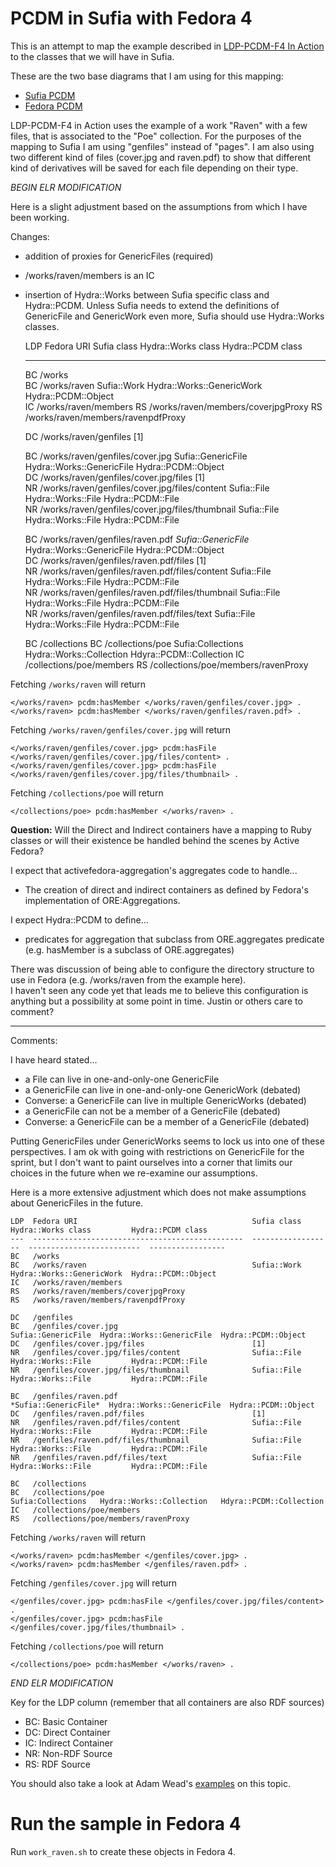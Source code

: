 # PCDM in Sufia with Fedora 4
This is an attempt to map the example described in [LDP-PCDM-F4 In Action](https://wiki.duraspace.org/display/FEDORA4x/LDP-PCDM-F4+In+Action) to the classes that we will have in Sufia. 

These are the two base diagrams that I am using for this mapping:
* [Sufia PCDM](https://docs.google.com/drawings/d/1uTbg0FPQDoa2zN6p1I37m-M3CFnlx85Mp9CEyRw-rf4/edit)
* [Fedora PCDM](https://wiki.duraspace.org/download/attachments/68067286/ldp-pcdm-f4-dirs.png?version=2&modificationDate=1428639700927&api=v2)

LDP-PCDM-F4 in Action uses the example of a work "Raven" with a few files, that is associated to the "Poe" collection. For the purposes of the mapping to Sufia I am using "genfiles" instead of "pages". I am also using two different kind of files (cover.jpg and raven.pdf) to show that different kind of derivatives will be saved for each file depending on their type.


*BEGIN ELR MODIFICATION*

Here is a slight adjustment based on the assumptions from which I have been working.

Changes:
* addition of proxies for GenericFiles (required)
* /works/raven/members is an IC

* insertion of Hydra::Works between Sufia specific class and Hydra::PCDM.  Unless Sufia needs to extend the definitions of 
GenericFile and GenericWork even more, Sufia should use Hydra::Works classes.


    LDP  Fedora URI                                       Sufia class         Hydra::Works class         Hydra::PCDM class      
    ---  -----------------------------------------------  ------------------  -------------------------  -----------------   
    BC   /works                
    BC   /works/raven                                     Sufia::Work         Hydra::Works::GenericWork  Hydra::PCDM::Object    
    IC   /works/raven/members
    RS   /works/raven/members/coverjpgProxy
    RS   /works/raven/members/ravenpdfProxy
    
    DC   /works/raven/genfiles                            [1]        
                       
    BC   /works/raven/genfiles/cover.jpg                  Sufia::GenericFile  Hydra::Works::GenericFile  Hydra::PCDM::Object    
    DC   /works/raven/genfiles/cover.jpg/files            [1]                
    NR   /works/raven/genfiles/cover.jpg/files/content    Sufia::File         Hydra::Works::File         Hydra::PCDM::File      
    NR   /works/raven/genfiles/cover.jpg/files/thumbnail  Sufia::File         Hydra::Works::File         Hydra::PCDM::File      
                    
    BC   /works/raven/genfiles/raven.pdf                  *Sufia::GenericFile*  Hydra::Works::GenericFile  Hydra::PCDM::Object  
    DC   /works/raven/genfiles/raven.pdf/files            [1]                
    NR   /works/raven/genfiles/raven.pdf/files/content    Sufia::File         Hydra::Works::File         Hydra::PCDM::File      
    NR   /works/raven/genfiles/raven.pdf/files/thumbnail  Sufia::File         Hydra::Works::File         Hydra::PCDM::File      
    NR   /works/raven/genfiles/raven.pdf/files/text       Sufia::File         Hydra::Works::File         Hydra::PCDM::File      
    
    BC   /collections
    BC   /collections/poe                                 Sufia:Collections   Hydra::Works::Collection   Hdyra::PCDM::Collection
    IC   /collections/poe/members
    RS   /collections/poe/members/ravenProxy

Fetching `/works/raven` will return 

    </works/raven> pcdm:hasMember </works/raven/genfiles/cover.jpg> .
    </works/raven> pcdm:hasMember </works/raven/genfiles/raven.pdf> .

Fetching `/works/raven/genfiles/cover.jpg` will return 

    </works/raven/genfiles/cover.jpg> pcdm:hasFile </works/raven/genfiles/cover.jpg/files/content> .
    </works/raven/genfiles/cover.jpg> pcdm:hasFile </works/raven/genfiles/cover.jpg/files/thumbnail> .
    
Fetching `/collections/poe` will return

    </collections/poe> pcdm:hasMember </works/raven> .
    

**Question:** Will the Direct and Indirect containers have a mapping to Ruby classes or will their existence be handled behind the scenes by Active Fedora?

I expect that activefedora-aggregation's aggregates code to handle...
* The creation of direct and indirect containers as defined by Fedora's implementation of ORE:Aggregations.

I expect Hydra::PCDM to define...
* predicates for aggregation that subclass from ORE.aggregates predicate (e.g. hasMember is a subclass of ORE.aggregates)

There was discussion of being able to configure the directory structure to use in Fedora (e.g. /works/raven from the example here).  
I haven't seen any code yet that leads me to believe this configuration is anything but a possibility at some point in time.
Justin or others care to comment?

----
Comments:

I have heard stated...
* a File can live in one-and-only-one GenericFile
* a GenericFile can live in one-and-only-one GenericWork (debated)
 * Converse: a GenericFile can live in multiple GenericWorks (debated)
* a GenericFile can not be a member of a GenericFile (debated)
 * Converse: a GenericFile can be a member of a GenericFile (debated)

Putting GenericFiles under GenericWorks seems to lock us into one of these perspectives.  I am ok with going with restrictions on 
GenericFile for the sprint, but I don't want to paint ourselves into a corner that limits our choices in the future when we
re-examine our assumptions.


Here is a more extensive adjustment which does not make assumptions about GenericFiles in the future.

    LDP  Fedora URI                                       Sufia class         Hydra::Works class         Hydra::PCDM class      
    ---  -----------------------------------------------  ------------------  -------------------------  -----------------   
    BC   /works                
    BC   /works/raven                                     Sufia::Work         Hydra::Works::GenericWork  Hydra::PCDM::Object    
    IC   /works/raven/members
    RS   /works/raven/members/coverjpgProxy
    RS   /works/raven/members/ravenpdfProxy

    DC   /genfiles                                                 
    BC   /genfiles/cover.jpg                              Sufia::GenericFile  Hydra::Works::GenericFile  Hydra::PCDM::Object    
    DC   /genfiles/cover.jpg/files                        [1]                
    NR   /genfiles/cover.jpg/files/content                Sufia::File         Hydra::Works::File         Hydra::PCDM::File      
    NR   /genfiles/cover.jpg/files/thumbnail              Sufia::File         Hydra::Works::File         Hydra::PCDM::File      
                    
    BC   /genfiles/raven.pdf                              *Sufia::GenericFile*  Hydra::Works::GenericFile  Hydra::PCDM::Object  
    DC   /genfiles/raven.pdf/files                        [1]                
    NR   /genfiles/raven.pdf/files/content                Sufia::File         Hydra::Works::File         Hydra::PCDM::File      
    NR   /genfiles/raven.pdf/files/thumbnail              Sufia::File         Hydra::Works::File         Hydra::PCDM::File      
    NR   /genfiles/raven.pdf/files/text                   Sufia::File         Hydra::Works::File         Hydra::PCDM::File      
    
    BC   /collections
    BC   /collections/poe                                 Sufia:Collections   Hydra::Works::Collection   Hdyra::PCDM::Collection
    IC   /collections/poe/members
    RS   /collections/poe/members/ravenProxy


Fetching `/works/raven` will return 

    </works/raven> pcdm:hasMember </genfiles/cover.jpg> .
    </works/raven> pcdm:hasMember </genfiles/raven.pdf> .

Fetching `/genfiles/cover.jpg` will return 

    </genfiles/cover.jpg> pcdm:hasFile </genfiles/cover.jpg/files/content> .
    </genfiles/cover.jpg> pcdm:hasFile </genfiles/cover.jpg/files/thumbnail> .
    
Fetching `/collections/poe` will return

    </collections/poe> pcdm:hasMember </works/raven> .
    
*END ELR MODIFICATION*

Key for the LDP column (remember that all containers are also RDF sources)
* BC: Basic Container
* DC: Direct Container
* IC: Indirect Container
* NR: Non-RDF Source
* RS: RDF Source

You should also take a look at Adam Wead's [examples](https://github.com/awead/sufia-pcdm) on this topic.


# Run the sample in Fedora 4 
Run `work_raven.sh` to create these objects in Fedora 4.

